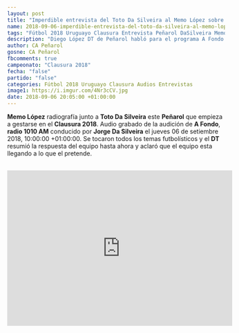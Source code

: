 ```yaml
---
layout: post
title: "Imperdible entrevista del Toto Da Silveira al Memo López sobre este Peñarol que empieza a vislumbrarse"
name: 2018-09-06-imperdible-entrevista-del-toto-da-silveira-al-memo-lopez-sobre-este-penarol.markdown
tags: "Fútbol 2018 Uruguayo Clausura Entrevista Peñarol DaSilveira MemoLopez audio youtube"
description: "Diego López DT de Peñarol habló para el programa A Fondo del Toto Da Silveira por radio 1010 AM por más de 30 minutos para que conozcamos detalles del Peñarol que empieza a vislumbrarse en este Clausura 2018"
author: CA Peñarol
gosne: CA Peñarol
fbcomments: true
campeonato: "Clausura 2018"
fecha: "false"
partido: "false"
categories: Fútbol 2018 Uruguayo Clausura Audios Entrevistas
image1: https://i.imgur.com/4Nr3cCV.jpg
date: 2018-09-06 20:05:00 +01:00:00
---
```


 <strong>Memo López</strong> radiografía junto a <strong>Toto Da Silveira</strong> este <strong>Peñarol</strong> que empieza a gestarse en el <strong>Clausura 2018</strong>. Audio grabado de la audición de <strong>A Fondo</strong>, <strong>radio 1010 AM</strong> conducido por <strong>Jorge Da Silveira</strong> el jueves 06 de setiembre 2018, 10:00:00 +01:00:00. Se tocaron todos los temas futbolísticos y el <strong>DT</strong> resumió la respuesta del equipo hasta ahora y aclaró que el equipo esta llegando a lo que el pretende.

 <br>

 <iframe width="521" height="360" src="https://www.youtube.com/embed/JgUPc2HpZ14" frameborder="0" allow="autoplay; encrypted-media" allowfullscreen></iframe>
